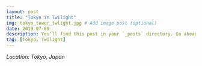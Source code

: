 ```yaml
---
layout: post
title: "Tokyo in Twilight"
img: tokyo_tower_twlight.jpg # Add image post (optional)
date: 2019-07-09
description: You’ll find this post in your `_posts` directory. Go ahead and edit it and re-build the site to see your changes. # Add post description (optional)
tag: [Tokyo, Twilight]
---
```

*Location: Tokyo, Japan*
